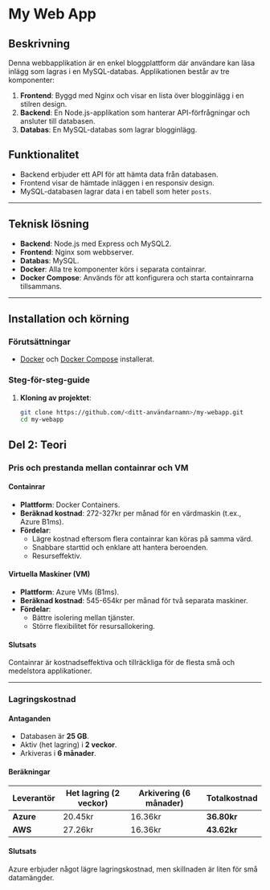# My Web App

## Beskrivning
Denna webbapplikation är en enkel bloggplattform där användare kan läsa inlägg som lagras i en MySQL-databas. Applikationen består av tre komponenter:
1. **Frontend**: Byggd med Nginx och visar en lista över blogginlägg i en stilren design.
2. **Backend**: En Node.js-applikation som hanterar API-förfrågningar och ansluter till databasen.
3. **Databas**: En MySQL-databas som lagrar blogginlägg.

## Funktionalitet
- Backend erbjuder ett API för att hämta data från databasen.
- Frontend visar de hämtade inläggen i en responsiv design.
- MySQL-databasen lagrar data i en tabell som heter `posts`.

---

## Teknisk lösning
- **Backend**: Node.js med Express och MySQL2.
- **Frontend**: Nginx som webbserver.
- **Databas**: MySQL.
- **Docker**: Alla tre komponenter körs i separata containrar.
- **Docker Compose**: Används för att konfigurera och starta containrarna tillsammans.

---

## Installation och körning

### Förutsättningar
- [Docker](https://www.docker.com/products/docker-desktop) och [Docker Compose](https://docs.docker.com/compose/install/) installerat.

### Steg-för-steg-guide
1. **Kloning av projektet**:
   ```bash
   git clone https://github.com/<ditt-användarnamn>/my-webapp.git
   cd my-webapp


## Del 2: Teori

### Pris och prestanda mellan containrar och VM

#### Containrar
- **Plattform**: Docker Containers.
- **Beräknad kostnad**: 272-327kr per månad för en värdmaskin (t.ex., Azure B1ms).
- **Fördelar**:
  - Lägre kostnad eftersom flera containrar kan köras på samma värd.
  - Snabbare starttid och enklare att hantera beroenden.
  - Resurseffektiv.

#### Virtuella Maskiner (VM)
- **Plattform**: Azure VMs (B1ms).
- **Beräknad kostnad**: 545-654kr per månad för två separata maskiner.
- **Fördelar**:
  - Bättre isolering mellan tjänster.
  - Större flexibilitet för resursallokering.

#### Slutsats
Containrar är kostnadseffektiva och tillräckliga för de flesta små och medelstora applikationer.

---

### Lagringskostnad

#### Antaganden
- Databasen är **25 GB**.
- Aktiv (het lagring) i **2 veckor**.
- Arkiveras i **6 månader**.

#### Beräkningar

| Leverantör | Het lagring (2 veckor) | Arkivering (6 månader) | Totalkostnad |
|------------|-------------------------|-------------------------|--------------|
| **Azure**  | 20.45kr                 | 16.36kr                   | **36.80kr**   |
| **AWS**    | 27.26kr                   | 16.36kr                   | **43.62kr**     |

#### Slutsats
Azure erbjuder något lägre lagringskostnad, men skillnaden är liten för små datamängder.
